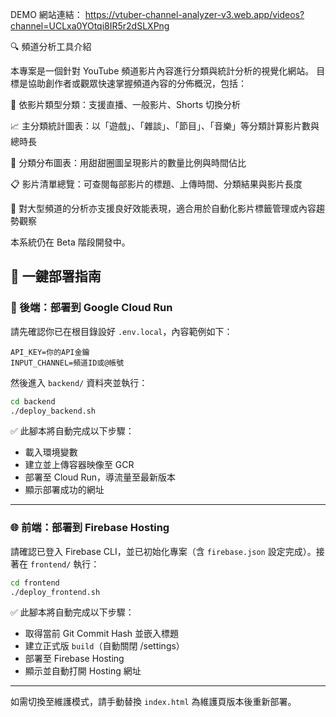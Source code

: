 DEMO 網站連結：
https://vtuber-channel-analyzer-v3.web.app/videos?channel=UCLxa0YOtqi8IR5r2dSLXPng

🔍 頻道分析工具介紹

本專案是一個針對 YouTube 頻道影片內容進行分類與統計分析的視覺化網站。
目標是協助創作者或觀眾快速掌握頻道內容的分佈概況，包括：

🎥 依影片類型分類：支援直播、一般影片、Shorts 切換分析

📈 主分類統計圖表：以「遊戲」、「雜談」、「節目」、「音樂」等分類計算影片數與總時長

🧮 分類分布圖表：用甜甜圈圖呈現影片的數量比例與時間佔比

📋 影片清單總覽：可查閱每部影片的標題、上傳時間、分類結果與影片長度

🚀 對大型頻道的分析亦支援良好效能表現，適合用於自動化影片標籤管理或內容趨勢觀察

本系統仍在 Beta 階段開發中。


## 🚀 一鍵部署指南

### 🔧 後端：部署到 Google Cloud Run

請先確認你已在根目錄設好 `.env.local`，內容範例如下：

```env
API_KEY=你的API金鑰
INPUT_CHANNEL=頻道ID或@帳號
```

然後進入 `backend/` 資料夾並執行：

```bash
cd backend
./deploy_backend.sh
```

✅ 此腳本將自動完成以下步驟：
- 載入環境變數
- 建立並上傳容器映像至 GCR
- 部署至 Cloud Run，導流量至最新版本
- 顯示部署成功的網址

---

### 🌐 前端：部署到 Firebase Hosting

請確認已登入 Firebase CLI，並已初始化專案（含 `firebase.json` 設定完成）。接著在 `frontend/` 執行：

```bash
cd frontend
./deploy_frontend.sh
```

✅ 此腳本將自動完成以下步驟：
- 取得當前 Git Commit Hash 並嵌入標題
- 建立正式版 `build`（自動關閉 /settings）
- 部署至 Firebase Hosting
- 顯示並自動打開 Hosting 網址

---

如需切換至維護模式，請手動替換 `index.html` 為維護頁版本後重新部署。
